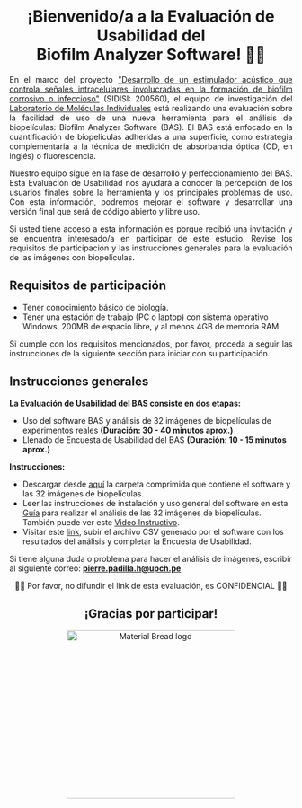 <h1 align="center">¡Bienvenido/a a la Evaluación de Usabilidad del <br>Biofilm Analyzer Software! 👋😄</h1>

<p align="justify"> En el marco del proyecto <a href="https://youtu.be/V6LBSABOc2g?t=169" target="_blank" rel="noreferrer noopener">"Desarrollo de un estimulador acústico que controla señales intracelulares involucradas en la formación de biofilm corrosivo o infeccioso"</a> (SIDISI: 200560), el equipo de investigación del <a href="https://investigacion.cayetano.edu.pe/catalogo/biotecnologia/lmi" target="_blank" rel="noreferrer noopener">Laboratorio de Moléculas Individuales</a> está realizando una evaluación sobre la facilidad de uso de una nueva herramienta para el análisis de biopelículas: Biofilm Analyzer Software (BAS). El BAS está enfocado en la cuantificación de biopelículas adheridas a una superficie, como estrategia complementaria a la técnica de medición de absorbancia óptica (OD, en inglés) o fluorescencia.</p>

<p align="justify">Nuestro equipo sigue en la fase de desarrollo y perfeccionamiento del BAS. Esta Evaluación de Usabilidad nos ayudará a conocer la percepción de los usuarios finales sobre la herramienta y los principales problemas de uso. Con esta información, podremos mejorar el software y desarrollar una versión final que será de código abierto y libre uso.</p>

<p align="justify">Si usted tiene acceso a esta información es porque recibió una invitación y se encuentra interesado/a en participar de este estudio. Revise los requisitos de participación y las instrucciones generales para la evaluación de las imágenes con biopelículas.</p>  

## Requisitos de participación
- Tener conocimiento básico de biología.
- Tener una estación de trabajo (PC o laptop) con sistema operativo Windows, 200MB de espacio libre, y al menos 4GB de memoria RAM.

<p align="justify">Si cumple con los requisitos mencionados, por favor, proceda a seguir las instrucciones de la siguiente sección para iniciar con su participación.</p>

## Instrucciones generales

**La Evaluación de Usabilidad del BAS consiste en dos etapas:**
- Uso del software BAS y análisis de 32 imágenes de biopelículas de experimentos reales **(Duración: 30 - 40 minutos aprox.)**
- Llenado de Encuesta de Usabilidad del BAS **(Duración: 10 - 15 minutos aprox.)**

**Instrucciones:**
- Descargar desde <a href="https://drive.google.com/file/d/11fnxmybLOUI035RiyGnA9MvAqN_enge0/view?usp=sharing" target="_blank" rel="noreferrer noopener">aquí</a> la carpeta comprimida que contiene el software y las 32 imágenes de biopelículas.
- Leer las instrucciones de instalación y uso general del software en esta [Guía](docs/instructions.md) para realizar el análisis de las 32 imágenes de biopelículas. También puede ver este <a href="https://drive.google.com/file/d/1Ye2KVQ3t62YlKZBf7UFDmGEMOnFlWa6o/view?usp=sharing" target="_blank" rel="noreferrer noopener">Video Instructivo</a>.
- Visitar este <a href="https://forms.gle/vLRBei5Mida5jHAJ9" target="_blank" rel="noreferrer noopener">link</a>, subir el archivo CSV generado por el software con los resultados del análisis y completar la Encuesta de Usabilidad.

Si tiene alguna duda o problema para hacer el análisis de imágenes, escribir al siguiente correo: **pierre.padilla.h@upch.pe**

<p align="center">🕵️‍♂️ Por favor, no difundir el link de esta evaluación, es CONFIDENCIAL 🕵️‍♀️</p>

<h2 align="center">¡Gracias por participar!</h2> 

<p align="center">
  <img width="300" src="https://media0.giphy.com/media/4ece4LYgAWcCNGSxcl/giphy.gif?cid=790b76119356bd88641730cb327a6c135e908e080ad42aab&rid=giphy.gif&ct=g" alt="Material Bread logo">
</p>
